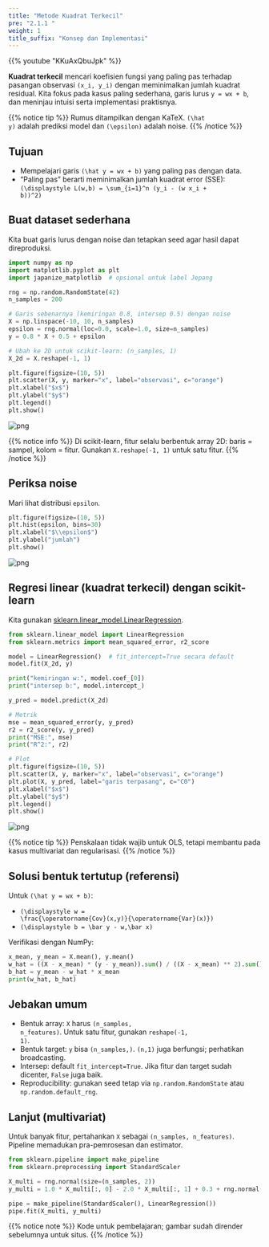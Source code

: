 ```yaml
---
title: "Metode Kuadrat Terkecil"
pre: "2.1.1 "
weight: 1
title_suffix: "Konsep dan Implementasi"
---
```


{{% youtube "KKuAxQbuJpk" %}}



<div class="pagetop-box">
  <p><b>Kuadrat terkecil</b> mencari koefisien fungsi yang paling pas terhadap pasangan observasi <code>(x_i, y_i)</code> dengan meminimalkan jumlah kuadrat residual. Kita fokus pada kasus paling sederhana, garis lurus <code>y = wx + b</code>, dan meninjau intuisi serta implementasi praktisnya.</p>
  </div>

{{% notice tip %}}
Rumus ditampilkan dengan KaTeX. <code>\(\hat y\)</code> adalah prediksi model dan <code>\(\epsilon\)</code> adalah noise.
{{% /notice %}}

## Tujuan
- Mempelajari garis <code>\(\hat y = wx + b\)</code> yang paling pas dengan data.
- “Paling pas” berarti meminimalkan jumlah kuadrat error (SSE):
  <code>\(\displaystyle L(w,b) = \sum_{i=1}^n (y_i - (w x_i + b))^2\)</code>

## Buat dataset sederhana
Kita buat garis lurus dengan noise dan tetapkan seed agar hasil dapat direproduksi.

```python
import numpy as np
import matplotlib.pyplot as plt
import japanize_matplotlib  # opsional untuk label Jepang

rng = np.random.RandomState(42)
n_samples = 200

# Garis sebenarnya (kemiringan 0.8, intersep 0.5) dengan noise
X = np.linspace(-10, 10, n_samples)
epsilon = rng.normal(loc=0.0, scale=1.0, size=n_samples)
y = 0.8 * X + 0.5 + epsilon

# Ubah ke 2D untuk scikit-learn: (n_samples, 1)
X_2d = X.reshape(-1, 1)

plt.figure(figsize=(10, 5))
plt.scatter(X, y, marker="x", label="observasi", c="orange")
plt.xlabel("$x$")
plt.ylabel("$y$")
plt.legend()
plt.show()
```

![png](/images/basic/regression/01_Linear_Regression_files/01_Linear_Regression_6_0.png)

{{% notice info %}}
Di scikit-learn, fitur selalu berbentuk array 2D: baris = sampel, kolom = fitur. Gunakan <code>X.reshape(-1, 1)</code> untuk satu fitur.
{{% /notice %}}

## Periksa noise
Mari lihat distribusi <code>epsilon</code>.

```python
plt.figure(figsize=(10, 5))
plt.hist(epsilon, bins=30)
plt.xlabel("$\\epsilon$")
plt.ylabel("jumlah")
plt.show()
```

![png](/images/basic/regression/01_Linear_Regression_files/01_Linear_Regression_8_0.png)

## Regresi linear (kuadrat terkecil) dengan scikit-learn
Kita gunakan <a href="https://scikit-learn.org/stable/modules/generated/sklearn.linear_model.LinearRegression.html" target="_blank" rel="noopener">sklearn.linear_model.LinearRegression</a>.

```python
from sklearn.linear_model import LinearRegression
from sklearn.metrics import mean_squared_error, r2_score

model = LinearRegression()  # fit_intercept=True secara default
model.fit(X_2d, y)

print("kemiringan w:", model.coef_[0])
print("intersep b:", model.intercept_)

y_pred = model.predict(X_2d)

# Metrik
mse = mean_squared_error(y, y_pred)
r2 = r2_score(y, y_pred)
print("MSE:", mse)
print("R^2:", r2)

# Plot
plt.figure(figsize=(10, 5))
plt.scatter(X, y, marker="x", label="observasi", c="orange")
plt.plot(X, y_pred, label="garis terpasang", c="C0")
plt.xlabel("$x$")
plt.ylabel("$y$")
plt.legend()
plt.show()
```

![png](/images/basic/regression/01_Linear_Regression_files/01_Linear_Regression_10_0.png)

{{% notice tip %}}
Penskalaan tidak wajib untuk OLS, tetapi membantu pada kasus multivariat dan regularisasi.
{{% /notice %}}

## Solusi bentuk tertutup (referensi)
Untuk <code>\(\hat y = wx + b\)</code>:

- <code>\(\displaystyle w = \frac{\operatorname{Cov}(x,y)}{\operatorname{Var}(x)}\)</code>
- <code>\(\displaystyle b = \bar y - w\,\bar x\)</code>

Verifikasi dengan NumPy:

```python
x_mean, y_mean = X.mean(), y.mean()
w_hat = ((X - x_mean) * (y - y_mean)).sum() / ((X - x_mean) ** 2).sum()
b_hat = y_mean - w_hat * x_mean
print(w_hat, b_hat)
```

## Jebakan umum
- Bentuk array: <code>X</code> harus <code>(n_samples, n_features)</code>. Untuk satu fitur, gunakan <code>reshape(-1, 1)</code>.
- Bentuk target: <code>y</code> bisa <code>(n_samples,)</code>. <code>(n,1)</code> juga berfungsi; perhatikan broadcasting.
- Intersep: default <code>fit_intercept=True</code>. Jika fitur dan target sudah dicenter, <code>False</code> juga baik.
- Reproducibility: gunakan seed tetap via <code>np.random.RandomState</code> atau <code>np.random.default_rng</code>.

## Lanjut (multivariat)
Untuk banyak fitur, pertahankan <code>X</code> sebagai <code>(n_samples, n_features)</code>. Pipeline memadukan pra-pemrosesan dan estimator.

```python
from sklearn.pipeline import make_pipeline
from sklearn.preprocessing import StandardScaler

X_multi = rng.normal(size=(n_samples, 2))
y_multi = 1.0 * X_multi[:, 0] - 2.0 * X_multi[:, 1] + 0.3 + rng.normal(size=n_samples)

pipe = make_pipeline(StandardScaler(), LinearRegression())
pipe.fit(X_multi, y_multi)
```

{{% notice note %}}
Kode untuk pembelajaran; gambar sudah dirender sebelumnya untuk situs.
{{% /notice %}}

